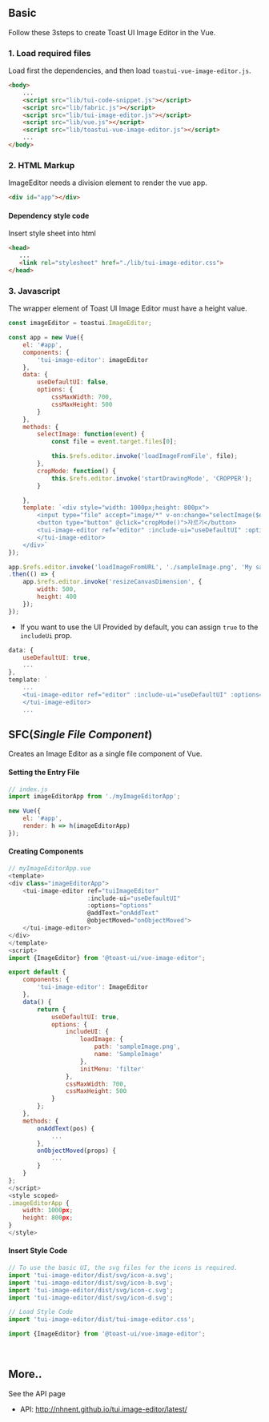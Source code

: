 ## Basic
Follow these 3steps to create Toast UI Image Editor in the Vue.

### 1. Load required files
Load first the dependencies, and then load `toastui-vue-image-editor.js`.
```html
<body>
    ...
    <script src="lib/tui-code-snippet.js"></script>
    <script src="lib/fabric.js"></script>
    <script src="lib/tui-image-editor.js"></script>
    <script src="lib/vue.js"></script>
    <script src="lib/toastui-vue-image-editor.js"></script>
    ...
</body>
```

### 2. HTML Markup
ImageEditor needs a division element to render the vue app.

```html
<div id="app"></div>
```

#### Dependency style code
Insert style sheet into html
```html
<head>
   ...
   <link rel="stylesheet" href="./lib/tui-image-editor.css">
</head>
```

### 3. Javascript
The wrapper element of Toast UI Image Editor must have a height value.
```js
const imageEditor = toastui.ImageEditor;

const app = new Vue({
    el: '#app',
    components: {
        'tui-image-editor': imageEditor
    },
    data: {
        useDefaultUI: false,
        options: {
            cssMaxWidth: 700,
            cssMaxHeight: 500
        }
    },
    methods: {
        selectImage: function(event) {
            const file = event.target.files[0];

            this.$refs.editor.invoke('loadImageFromFile', file);
        },
        cropMode: function() {
            this.$refs.editor.invoke('startDrawingMode', 'CROPPER');
        }

    },
    template: `<div style="width: 1000px;height: 800px">
        <input type="file" accept="image/*" v-on:change="selectImage($event)">
        <button type="button" @click="cropMode()">자르기</button>
        <tui-image-editor ref="editor" :include-ui="useDefaultUI" :options="options">
        </tui-image-editor>
    </div>`
});

app.$refs.editor.invoke('loadImageFromURL', './sampleImage.png', 'My sample image')
.then(() => {
    app.$refs.editor.invoke('resizeCanvasDimension', {
        width: 500,
        height: 400
    });
});
```
- If you want to use the UI Provided by default, you can assign `true` to the `includeUi` prop.
```js
data: {
    useDefaultUI: true,
    ...
},
template: `
    ...
    <tui-image-editor ref="editor" :include-ui="useDefaultUI" :options="options">
    </tui-image-editor>
    ...
```

## SFC(*Single File Component*)
Creates an Image Editor as a single file component of Vue.

#### Setting the Entry File
```js
// index.js
import imageEditorApp from './myImageEditorApp';

new Vue({
    el: '#app',
    render: h => h(imageEditorApp)
});
```

#### Creating Components
```js
// myImageEditorApp.vue
<template>
<div class="imageEditorApp">
    <tui-image-editor ref="tuiImageEditor"
                      :include-ui="useDefaultUI"
                      :options="options"
                      @addText="onAddText"
                      @objectMoved="onObjectMoved">
    </tui-image-editor>
</div>
</template>
<script>
import {ImageEditor} from '@toast-ui/vue-image-editor';

export default {
    components: {
        'tui-image-editor': ImageEditor
    },
    data() {
        return {
            useDefaultUI: true,
            options: {
                includeUI: {
                    loadImage: {
                        path: 'sampleImage.png',
                        name: 'SampleImage'
                    },
                    initMenu: 'filter'
                },
                cssMaxWidth: 700,
                cssMaxHeight: 500
            }
        };
    },
    methods: {
        onAddText(pos) {
            ...
        },
        onObjectMoved(props) {
            ...
        }
    }
};
</script>
<style scoped>
.imageEditorApp {
    width: 1000px;
    height: 800px;
}
</style>
```

#### Insert Style Code
```js
// To use the basic UI, the svg files for the icons is required.
import 'tui-image-editor/dist/svg/icon-a.svg';
import 'tui-image-editor/dist/svg/icon-b.svg';
import 'tui-image-editor/dist/svg/icon-c.svg';
import 'tui-image-editor/dist/svg/icon-d.svg';

// Load Style Code
import 'tui-image-editor/dist/tui-image-editor.css';

import {ImageEditor} from '@toast-ui/vue-image-editor';
```

<br>

## More..

See the API page
* API: http://nhnent.github.io/tui.image-editor/latest/
